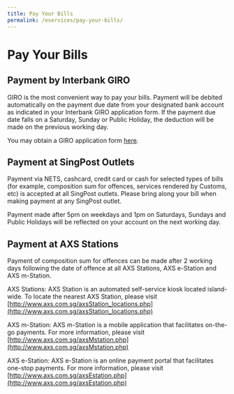 ```yaml
---
title: Pay Your Bills
permalink: /eservices/pay-your-bills/
---
```


# Pay Your Bills

## Payment by Interbank GIRO

GIRO is the most convenient way to pay your bills. Payment will be debited automatically on the payment due date from your designated bank account as indicated in your Interbank GIRO application form. If the payment due date falls on a Saturday, Sunday or Public Holiday, the deduction will be made on the previous working day.

You may obtain a GIRO application form  [here](https://www.customs.gov.sg/eservices/customs-forms-and-service-links#giro).

## Payment at SingPost Outlets

Payment via NETS, cashcard, credit card or cash for selected types of bills (for example, composition sum for offences, services rendered by Customs, etc) is accepted at all SingPost outlets. Please bring along your bill when making payment at any SingPost outlet.

Payment made after 5pm on weekdays and 1pm on Saturdays, Sundays and Public Holidays will be reflected on your account on the next working day.

## Payment at AXS Stations

Payment of composition sum for offences can be made after 2 working days following the date of offence at all AXS Stations, AXS e-Station and AXS m-Station.

AXS Stations: AXS Station is an automated self-service kiosk located island-wide. To locate the nearest AXS Station, please visit  [http://www.axs.com.sg/axsStation_locations.php](http://www.axs.com.sg/axsStation_locations.php)

AXS m-Station: AXS m-Station is a mobile application that facilitates on-the-go payments. For more information, please visit  [http://www.axs.com.sg/axsMstation.php](http://www.axs.com.sg/axsMstation.php)

AXS e-Station: AXS e-Station is an online payment portal that facilitates one-stop payments. For more information, please visit  [http://www.axs.com.sg/axsEstation.php](http://www.axs.com.sg/axsEstation.php)
